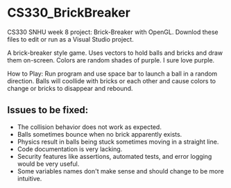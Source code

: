 # CS330_BrickBreaker
CS330 SNHU week 8 project: Brick-Breaker with OpenGL.
Downlod these files to edit or run as a Visual Studio project.

A brick-breaker style game.
Uses vectors to hold balls and bricks and draw them on-screen.
Colors are random shades of purple. I sure love purple.

How to Play:
Run program and use space bar to launch a ball in a random direction.
Balls will coollide with bricks or each other and cause colors to change or bricks to disappear and rebound.

## Issues to be fixed:
- The collision behavior does not work as expected.
- Balls sometimes bounce when no brick apparently exists.
- Physics result in balls being stuck sometimes moving in a straight line.
- Code documentation is very lacking.
- Security features like assertions, automated tests, and error logging would be very useful.
- Some variables names don't make sense and should change to be more intuitive.
